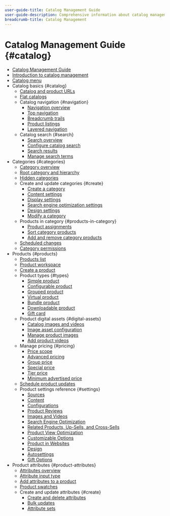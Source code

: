 ```yaml
---
user-guide-title: Catalog Management Guide
user-guide-description: Comprehensive information about catalog management features for Adobe Commerce and Magento Open Source administrators and eCommerce marketers.
breadcrumb-title: Catalog Management
---
```


# Catalog Management Guide {#catalog}

- [Catalog Management Guide](guide-overview.md)
- [Introduction to catalog management](introduction.md)
- [Catalog menu](catalog-menu.md)
- Catalog basics {#catalog}
  - [Catalog and product URLs](catalog-urls.md)
  - [Flat catalogs](catalog-flat.md)
  - Catalog navigation {#navigation}
    - [Navigation overview](navigation.md)
    - [Top navigation](navigation-top.md)
    - [Breadcrumb trails](navigation-breadcrumb-trail.md)
    - [Product listings](navigation-product-listings.md)
    - [Layered navigation](navigation-layered.md)
  - Catalog search {#search}
    - [Search overview](search.md)
    - [Configure catalog search](search-configuration.md)
    - [Search results](search-results.md)
    - [Manage search terms](search-terms.md)
- Categories {#categories}
  - [Category overview](categories.md)
  - [Root category and hierarchy](category-root.md)
  - [Hidden categories](category-hidden.md)
  - Create and update categories {#create}
    - [Create a category](category-create.md)
    - [Content settings](categories-content-settings.md)
    - [Display settings](categories-display-settings.md)
    - [Search engine optimization settings](categories-search-engine-optimization.md)
    - [Design settings](categories-custom-design.md)
    - [Modify a category](category-modify.md)
  - Products in category {#products-in-category}
    - [Product assignments](categories-product-assignments.md)
    - [Sort category products](category-products-sort.md)
    - [Add and remove category products](category-products-add.md)
  - [Scheduled changes](category-scheduled-changes.md)
  - [Category permissions](category-permissions.md)
- Products {#products}
  - [Products list](products-list.md)
  - [Product workspace](product-workspace.md)
  - [Create a product](product-create.md)
  - Product types {#types}
    - [Simple product](product-create-simple.md)
    - [Configurable product](product-create-configurable.md)
    - [Grouped product](product-create-grouped.md)
    - [Virtual product](product-create-virtual.md)
    - [Bundle product](product-create-bundle.md)
    - [Downloadable product](product-create-downloadable.md)
    - [Gift card](product-gift-card-create.md)
  - Product digital assets {#digital-assets}
    - [Catalog images and videos](catalog-images-video.md)
    - [Image asset configuration](product-image-config.md)
    - [Manage product images](product-image.md)
    - [Add product videos](product-video.md)
  - Manage pricing {#pricing}
    - [Price scope](catalog-price-scope.md)
    - [Advanced pricing](pricing-advanced.md)
    - [Group price](product-price-group.md)
    - [Special price](product-price-special.md)
    - [Tier price](product-price-tier.md)
    - [Minimum advertised price](product-price-minimum-advertised.md)
  - [Schedule product updates](product-scheduled-changes.md)
  - Product settings reference {#settings}
    - [Sources](sources.md)
    - [Content](product-content.md)
    - [Configurations](product-configurations.md)
    - [Product Reviews](settings-advanced-product-reviews.md)
    - [Images and Videos](product-images-and-video.md)
    - [Search Engine Optimization](product-search-engine-optimization.md)
    - [Related Products, Up-Sells, and Cross-Sells](related-products-up-sells-cross-sells.md)
    - [Product View Optimization](product-view-optimization.md)
    - [Customizable Options](settings-advanced-custom-options.md)
    - [Product in Websites](settings-basic-websites.md)
    - [Design](settings-advanced-design.md)
    - [Autosettings](product-autosettings.md)
    - [Gift Options](product-gift-options.md)
- Product attributes {#product-attributes}
  - [Attributes overview](product-attributes.md)
  - [Attribute input type](attributes-input-types.md)
  - [Add attributes to a product](product-attributes-add.md)
  - [Product swatches](swatches.md)
  - Create and update attributes {#create}
    - [Create and delete attributes](attribute-product-create.md)
    - [Bulk updates](bulk-product-attribute-update.md)
    - [Attribute sets](attribute-sets.md)
